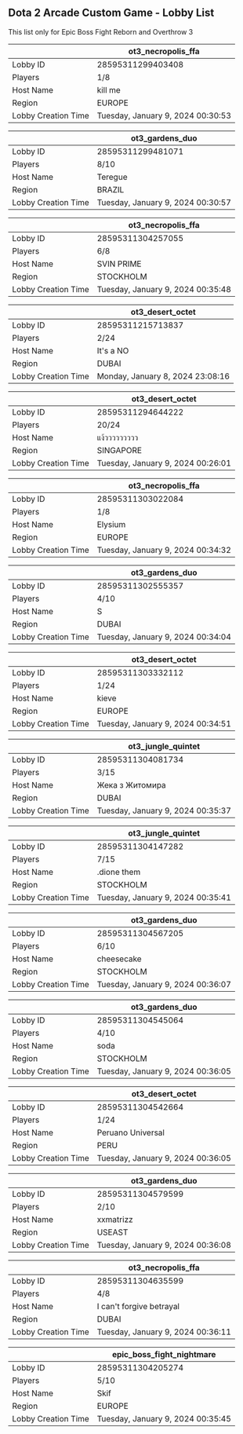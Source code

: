 ## Dota 2 Arcade Custom Game - Lobby List

This list only for Epic Boss Fight Reborn and Overthrow 3

|  | ot3_necropolis_ffa |
| ------ | ------ |
| Lobby ID | 28595311299403408 |
| Players | 1/8 |
| Host Name | kill me |
| Region | EUROPE |
| Lobby Creation Time | Tuesday, January 9, 2024 00:30:53 |


|  | ot3_gardens_duo |
| ------ | ------ |
| Lobby ID | 28595311299481071 |
| Players | 8/10 |
| Host Name | Teregue |
| Region | BRAZIL |
| Lobby Creation Time | Tuesday, January 9, 2024 00:30:57 |


|  | ot3_necropolis_ffa |
| ------ | ------ |
| Lobby ID | 28595311304257055 |
| Players | 6/8 |
| Host Name | SVIN PRIME |
| Region | STOCKHOLM |
| Lobby Creation Time | Tuesday, January 9, 2024 00:35:48 |


|  | ot3_desert_octet |
| ------ | ------ |
| Lobby ID | 28595311215713837 |
| Players | 2/24 |
| Host Name | It's a NO |
| Region | DUBAI |
| Lobby Creation Time | Monday, January 8, 2024 23:08:16 |


|  | ot3_desert_octet |
| ------ | ------ |
| Lobby ID | 28595311294644222 |
| Players | 20/24 |
| Host Name | แง้ววววววววว |
| Region | SINGAPORE |
| Lobby Creation Time | Tuesday, January 9, 2024 00:26:01 |


|  | ot3_necropolis_ffa |
| ------ | ------ |
| Lobby ID | 28595311303022084 |
| Players | 1/8 |
| Host Name | Elysium |
| Region | EUROPE |
| Lobby Creation Time | Tuesday, January 9, 2024 00:34:32 |


|  | ot3_gardens_duo |
| ------ | ------ |
| Lobby ID | 28595311302555357 |
| Players | 4/10 |
| Host Name | S |
| Region | DUBAI |
| Lobby Creation Time | Tuesday, January 9, 2024 00:34:04 |


|  | ot3_desert_octet |
| ------ | ------ |
| Lobby ID | 28595311303332112 |
| Players | 1/24 |
| Host Name | kieve |
| Region | EUROPE |
| Lobby Creation Time | Tuesday, January 9, 2024 00:34:51 |


|  | ot3_jungle_quintet |
| ------ | ------ |
| Lobby ID | 28595311304081734 |
| Players | 3/15 |
| Host Name | Жека з Житомира |
| Region | DUBAI |
| Lobby Creation Time | Tuesday, January 9, 2024 00:35:37 |


|  | ot3_jungle_quintet |
| ------ | ------ |
| Lobby ID | 28595311304147282 |
| Players | 7/15 |
| Host Name | .dione them |
| Region | STOCKHOLM |
| Lobby Creation Time | Tuesday, January 9, 2024 00:35:41 |


|  | ot3_gardens_duo |
| ------ | ------ |
| Lobby ID | 28595311304567205 |
| Players | 6/10 |
| Host Name | cheesecake |
| Region | STOCKHOLM |
| Lobby Creation Time | Tuesday, January 9, 2024 00:36:07 |


|  | ot3_gardens_duo |
| ------ | ------ |
| Lobby ID | 28595311304545064 |
| Players | 4/10 |
| Host Name | soda |
| Region | STOCKHOLM |
| Lobby Creation Time | Tuesday, January 9, 2024 00:36:05 |


|  | ot3_desert_octet |
| ------ | ------ |
| Lobby ID | 28595311304542664 |
| Players | 1/24 |
| Host Name | Peruano Universal |
| Region | PERU |
| Lobby Creation Time | Tuesday, January 9, 2024 00:36:05 |


|  | ot3_gardens_duo |
| ------ | ------ |
| Lobby ID | 28595311304579599 |
| Players | 2/10 |
| Host Name | xxmatrizz |
| Region | USEAST |
| Lobby Creation Time | Tuesday, January 9, 2024 00:36:08 |


|  | ot3_necropolis_ffa |
| ------ | ------ |
| Lobby ID | 28595311304635599 |
| Players | 4/8 |
| Host Name | I can't forgive betrayal |
| Region | DUBAI |
| Lobby Creation Time | Tuesday, January 9, 2024 00:36:11 |


|  | epic_boss_fight_nightmare |
| ------ | ------ |
| Lobby ID | 28595311304205274 |
| Players | 5/10 |
| Host Name | Skif |
| Region | EUROPE |
| Lobby Creation Time | Tuesday, January 9, 2024 00:35:45 |


